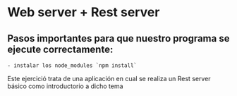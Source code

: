 # Web server + Rest server
## Pasos importantes para que nuestro programa se ejecute correctamente:
    - instalar los node_modules `npm install`
         

Este ejercició trata de una aplicación en cual se realiza un Rest server básico como introductorio a dicho tema